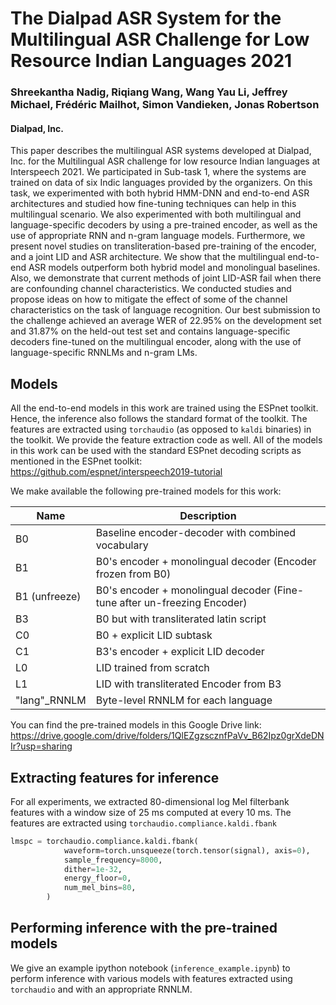 # The Dialpad ASR System for the Multilingual ASR Challenge for Low Resource Indian Languages 2021
### Shreekantha Nadig, Riqiang Wang, Wang Yau Li, Jeffrey Michael, Frédéric Mailhot, Simon Vandieken, Jonas Robertson
#### Dialpad, Inc.

This paper describes the multilingual ASR systems developed at Dialpad, Inc. for the Multilingual ASR challenge for low resource Indian languages at Interspeech 2021. We participated in Sub-task 1, where the systems are trained on data of six Indic languages provided by the organizers. On this task, we experimented with both hybrid HMM-DNN and end-to-end ASR architectures and studied how fine-tuning techniques can help in this multilingual scenario. We also experimented with both multilingual and language-specific decoders by using a pre-trained encoder, as well as the use of appropriate RNN and n-gram language models. Furthermore, we present novel studies on transliteration-based pre-training of the encoder, and a joint LID and ASR architecture. We show that the multilingual end-to-end ASR models outperform both hybrid model and monolingual baselines. Also, we demonstrate that current methods of joint LID-ASR fail when there are confounding channel characteristics. We conducted studies and propose ideas on how to mitigate the effect of some of the channel characteristics on the task of language recognition. Our best submission to the challenge achieved an average WER of $22.95\%$ on the development set and $31.87\%$ on the held-out test set and contains language-specific decoders fine-tuned on the multilingual encoder, along with the use of language-specific RNNLMs and n-gram LMs.

## Models
All the end-to-end models in this work are trained using the ESPnet toolkit. Hence, the inference also follows the standard format of the toolkit.
The features are extracted using `torchaudio` (as opposed to `kaldi` binaries) in the toolkit. We provide the feature extraction code as well.
All of the models in this work can be used with the standard ESPnet decoding scripts as mentioned in the ESPnet toolkit: https://github.com/espnet/interspeech2019-tutorial

We make available the following pre-trained models for this work:

| Name      | Description |
| ----------- | ----------- |
| B0      | Baseline encoder-decoder with combined vocabulary |
| B1   | B0's encoder + monolingual decoder (Encoder frozen from B0) |
| B1 (unfreeze)   | B0's encoder + monolingual decoder (Fine-tune after un-freezing Encoder) |
| B3   | B0 but with transliterated latin script |
| C0   | B0 + explicit LID subtask |
| C1   | B3's encoder + explicit LID decoder |
| L0   | LID trained from scratch |
| L1   | LID with transliterated Encoder from B3 |
| "lang"\_RNNLM | Byte-level RNNLM for each language |

You can find the pre-trained models in this Google Drive link: https://drive.google.com/drive/folders/1QlEZgzscznfPaVv_B62Ipz0grXdeDNIr?usp=sharing

## Extracting features for inference
For all experiments, we extracted 80-dimensional log Mel filterbank features with a window size of 25 ms computed at every 10 ms.
The features are extracted using `torchaudio.compliance.kaldi.fbank`
```python
lmspc = torchaudio.compliance.kaldi.fbank(
            waveform=torch.unsqueeze(torch.tensor(signal), axis=0),
            sample_frequency=8000,
            dither=1e-32,
            energy_floor=0,
            num_mel_bins=80,
        )
```

## Performing inference with the pre-trained models
We give an example ipython notebook (`inference_example.ipynb`) to perform inference with various models with features extracted using `torchaudio` and with an appropriate RNNLM.
